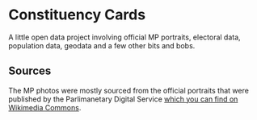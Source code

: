 # Constituency Cards
A little open data project involving official MP portraits, electoral data, population data, geodata and a few other bits and bobs.

## Sources
The MP photos were mostly sourced from the official portraits that were published by the Parlimanetary Digital Service [which you can find on Wikimedia Commons](https://commons.wikimedia.org/wiki/Category:Official_United_Kingdom_Parliamentary_photographs_2017).
